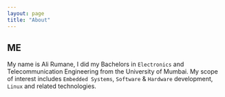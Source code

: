 ```yaml
---
layout: page
title: "About"
---
```



## ME

My name is Ali Rumane, I did my Bachelors in `Electronics` and Telecommunication Engineering from the University of Mumbai.
My scope of interest includes `Embedded Systems`, `Software` & `Hardware` development, `Linux` and related technologies.
